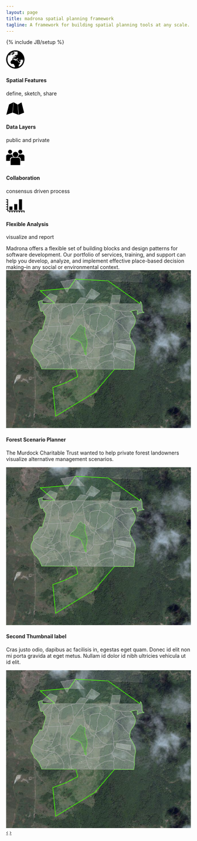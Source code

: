 ```yaml
---
layout: page
title: madrona spatial planning framework
tagline: A framework for building spatial planning tools at any scale.
---
```

{% include JB/setup %}
<div class="row">
  <div class="span6">
    <div class="row bugs">
      <div class="span3">
        <div class="bug">
          <div class="row">
            <div class="pull-left">
              <img class="tall" src="assets/img/features.png">
            </div>
            <div class="pull-left">
              <h4>Spatial&nbsp;Features</h4>
              <p>define, sketch, share</p>
            </div>
          </div>
        </div>
      </div>
      <div class="span3">
        <div class="bug">
          <div class="row">
            <div class="pull-left">
              <img src="assets/img/layers.png">
            </div>
            <div class="pull-left">
              <h4>Data&nbsp;Layers</h4>
              <p>public and private</p>
            </div>
          </div>
        </div>
      </div>
    </div>
    <div class="row">
      <div class="span3">
        <div class="bug">
          <div class="row">
            <div class="pull-left">
              <img class="tall" src="assets/img/collaboration.png">
            </div>
            <div class="pull-left">
              <h4>Collaboration</h4>
              <p>consensus driven process</p>
            </div>
          </div>
        </div>
      </div>
      <div class="span3">
        <div class="bug">
          <div class="row">
            <div class="pull-left">
              <img src="assets/img/analysis.png">
            </div>
            <div class="pull-left">
              <h4>Flexible&nbsp;Analysis</h4>
              <p>visualize and report</p>
            </div>
          </div>
        </div>
      </div>
    </div>
    <div class="row">
      <div class="span6">
        Madrona offers a flexible set of building blocks and design patterns for software development. Our portfolio of services, training, and support can help you develop, analyze, and implement effective place-based decision making–in any social or environmental context.
      </div>
    </div>
  </div>
  <div class="span6">
    <div id="showcase" class="carousel">
    <!-- Carousel items -->
      <div class="carousel-inner">
      <div class="active item">
        <img src="assets/img/fsp.png">
        <div class="carousel-caption">
          <h4>Forest Scenario Planner</h4>
          <p>The Murdock Charitable Trust wanted to help private forest landowners visualize alternative management scenarios.</p>
        </div>
      </div>
      <div class="item">
        <img src="assets/img/fsp.png">
        <div class="carousel-caption">
          <h4>Second Thumbnail label</h4>
          <p>Cras justo odio, dapibus ac facilisis in, egestas eget quam. Donec id elit non mi porta gravida at eget metus. Nullam id dolor id nibh ultricies vehicula ut id elit.</p>
        </div>
      </div>
      <div class="item"><img src="assets/img/fsp.png"></div>
    </div>
    <!-- Carousel nav -->
    <a class="carousel-control left" href="#showcase" data-slide="prev">&lsaquo;</a>
    <a class="carousel-control right" href="#showcase" data-slide="next">&rsaquo;</a>
    </div>
   </div>
</div>


<script>
  $(window).load(function() {
    $('.carousel').carousel({
      interval: 8000
    })
    
  });
</script>